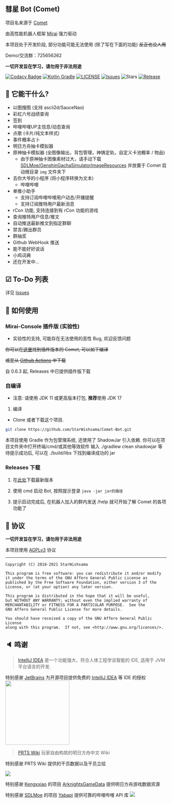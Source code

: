 ## 彗星 Bot (Comet)

项目名来源于 [Comet](https://music.163.com/#/song?id=22717199)

由高性能机器人框架 [Mirai](https://github.com/mamoe/mirai) 强力驱动

本项目处于开发阶段, 部分功能可能无法使用 (除了写在下面的功能) ~~反正也没人用~~

Demo/交流群：725656262

**一切开发旨在学习，请勿用于非法用途**

[![Codacy Badge](https://app.codacy.com/project/badge/Grade/6d5507c8dc364b9a9cb2a04bd8d04e64)](https://www.codacy.com/gh/StarWishsama/Comet-Bot/dashboard?utm_source=github.com&amp;utm_medium=referral&amp;utm_content=StarWishsama/Comet-Bot&amp;utm_campaign=Badge_Grade)
[![Kotlin Gradle](https://github.com/StarWishsama/Comet-Bot/workflows/Kotlin%20Gradle/badge.svg)](https://github.com/StarWishsama/Comet-Bot/actions/)
[![LICENSE](https://img.shields.io/github/license/StarWishsama/Comet-Bot.svg?style=popout)](https://github.com/StarWishsama/Comet-Bot/blob/master/LICENSE)
[![Issues](https://img.shields.io/github/issues/StarWishsama/Comet-Bot.svg?style=popout)](https://github.com/StarWishsama/Comet-Bot/issues)
![Stars](https://img.shields.io/github/stars/starwishsama/Comet-Bot)
[![Release](https://img.shields.io/github/v/release/StarWishSama/Comet-Bot?include_prereleases)](https://github.com/StarWishsama/Comet-Bot/releases)

## 🎉 它能干什么?

- 以图搜图 (支持 ascii2d/SauceNao)
- 彩虹六号战绩查询
- 签到
- 哔哩哔哩UP主信息/动态查询
- 点歌 (卡片/纯文本样式)
- 事件概率占卜
- 明日方舟抽卡模拟器
- 原神抽卡模拟器 (全图像输出，背包管理，神铸定轨，自定义卡池概率 / 物品)
  - 由于原神抽卡图像素材过大，请手动下载 [SDLMoe/GenshinGachaSimulatorImageResources](https://github.com/SDLMoe/GenshinGachaSimulatorImageResources) 并放置于 Comet 启动根目录 `img` 文件夹下
- 去你大爷的小程序 (将小程序转换为文本)
  - 哔哩哔哩
- 单推小助手
  - 支持订阅哔哩哔哩用户动态/开播提醒
  - 支持订阅推特用户最新消息
- rCon 功能, 支持连接到有 rCon 功能的游戏
- 查询推特用户信息/推文
- 自动推送最新推文到指定群聊
- 禁言/踢出群员
- 群抽奖
- Github WebHook 推送
- 能不能好好说话
- 小鸡词典
- 还在开发中...

## ☑ To-Do 列表

详见 [Issues](https://github.com/StarWishsama/Comet-Bot/issues)

## 💽 如何使用

### Mirai-Console 插件版 (实验性)

- 实验性的支持, 可能存在无法使用的恶性 Bug, 欢迎反馈问题

~~你可以在[这里](https://github.com/StarWishsama/Comet-Bot/tree/mirai-console)找到插件版本的 Comet, 可以如下编译~~

~~或是从 [Github Actions](https://github.com/StarWishsama/Comet-Bot/actions?query=branch%3Amirai-console) 中下载~~

自 0.6.3 起, Releases 中已提供插件版下载

### 自编译

- 注意: 请使用 JDK 11 或更高版本打包, **推荐**使用 JDK 17

1. 编译

- Clone 或者下载这个项目.

 ```bash
 git clone https://github.com/StarWishsama/Comet-Bot.git
 ```

本项目使用 Gradle 作为包管理系统, 还使用了 ShadowJar 引入依赖. 你可以在项目文件夹中打开终端/cmd/或其他等效软件 输入 ./gradlew clean shadowjar 等待提示成功后, 可以在
./build/libs 下找到编译成功的 jar

### Releases 下载

1. 在[此处](https://github.com/StarWishsama/Comet-Bot/releases)下载最新版本

2. 使用 cmd 启动 Bot, 按照提示登录
   ```java -jar jar的路径```

3. 提示启动完成后, 在机器人加入的群内发送 /help 就可开始了解 Comet 的各项功能了

## 📜 协议

**一切开发旨在学习，请勿用于非法用途**

本项目使用 [AGPLv3](https://github.com/StarWishsama/Comet-Bot/blob/master/LICENSE) 协议

------

    Copyright (C) 2018-2021 StarWishsama
    
    This program is free software: you can redistribute it and/or modify
    it under the terms of the GNU Affero General Public License as
    published by the Free Software Foundation, either version 3 of the
    License, or (at your option) any later version.
    
    This program is distributed in the hope that it will be useful,
    but WITHOUT ANY WARRANTY; without even the implied warranty of
    MERCHANTABILITY or FITNESS FOR A PARTICULAR PURPOSE.  See the
    GNU Affero General Public License for more details.
    
    You should have received a copy of the GNU Affero General Public License
    along with this program.  If not, see <http://www.gnu.org/licenses/>.

## 🔈 鸣谢

> [IntelliJ IDEA](https://zh.wikipedia.org/zh-hans/IntelliJ_IDEA) 是一个功能强大、符合人体工程学且智能的 IDE, 适用于 JVM 平台语言的开发.

特别感谢 [JetBrains](https://www.jetbrains.com/?from=comet-bot)
为开源项目提供免费的 [IntelliJ IDEA](https://www.jetbrains.com/idea/?from=comet-bot) 等 IDE 的授权  
[<img src=".github/jetbrains.png" width="200"/>](https://www.jetbrains.com/?from=comet-bot)

> [PRTS Wiki](http://prts.wiki/) 玩家自由构筑的明日方舟中文 Wiki

特别感谢 PRTS Wiki 提供的干员数据以及干员立绘

![](http://prts.wiki/ak.png?8efd0)

特别感谢 [Kengxxiao](https://github.com/Kengxxiao/) 的项目 [ArknightsGameData](https://github.com/Kengxxiao/ArknightsGameData)
提供明日方舟游戏数据资源

特别感谢 [SDLMoe](https://github.com/SDLMoe) 的项目 [Yabapi](https://github.com/SDLMoe/Yabapi)
提供可靠的哔哩哔哩 API 库
![](https://github.com/SDLMoe/Yabapi/blob/kotlin-mt/imgs/yabapi-banner.png?raw=true)

